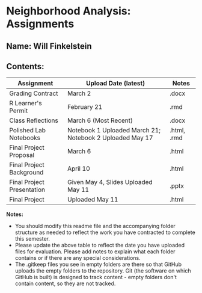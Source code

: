 # Neighborhood Analysis: Assignments

## **Name:** Will Finkelstein

## Contents:

| Assignment | Upload Date (latest) | Notes |
|-|-|-|
| Grading Contract |March 2  |.docx  |
| R Learner's Permit | February 21  |.rmd  |
| Class Reflections |March 6 (Most Recent)  |.docx  |
| Polished Lab Notebooks | Notebook 1 Uploaded March 21; Notebook 2 Uploaded May 17 |.html, .rmd  |
| Final Project Proposal |March 6  |.html  |
| Final Project Background |April 10  |.html  |
| Final Project Presentation |Given May 4, Slides Uploaded May 11  |.pptx  |
| Final Project |Uploaded May 11  |.html  |

**Notes:** 

- You should modify this readme file and the accompanying folder structure as needed to reflect the work you have contracted to complete this semester.
- Please update the above table to reflect the date you have uploaded files for evaluation. Please add notes to explain what each folder contains or if there are any special considerations.
- The .gitkeep files you see in empty folders are there so that GitHub uploads the empty folders to the repository. Git (the software on which GitHub is built) is designed to track content - empty folders don't contain content, so they are not tracked.
